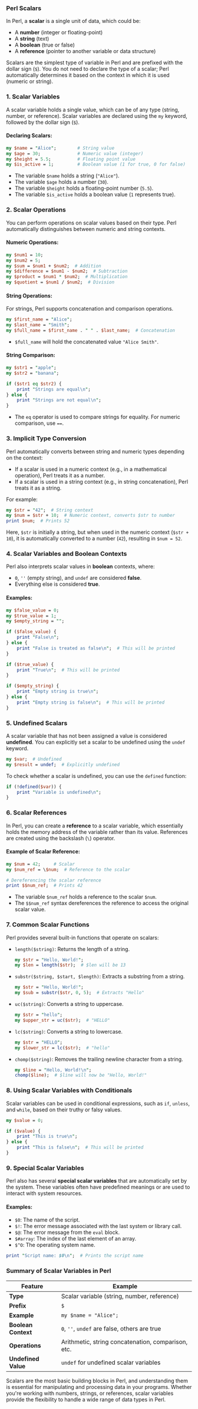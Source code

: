### Perl Scalars

In Perl, a **scalar** is a single unit of data, which could be:
- A **number** (integer or floating-point)
- A **string** (text)
- A **boolean** (true or false)
- A **reference** (pointer to another variable or data structure)

Scalars are the simplest type of variable in Perl and are prefixed with the dollar sign (`$`). You do not need to declare the type of a scalar; Perl automatically determines it based on the context in which it is used (numeric or string).

### 1. **Scalar Variables**

A scalar variable holds a single value, which can be of any type (string, number, or reference). Scalar variables are declared using the `my` keyword, followed by the dollar sign (`$`).

#### Declaring Scalars:
```perl
my $name = "Alice";        # String value
my $age = 30;              # Numeric value (integer)
my $height = 5.5;          # Floating point value
my $is_active = 1;         # Boolean value (1 for true, 0 for false)
```

- The variable `$name` holds a string (`"Alice"`).
- The variable `$age` holds a number (`30`).
- The variable `$height` holds a floating-point number (`5.5`).
- The variable `$is_active` holds a boolean value (`1` represents true).

### 2. **Scalar Operations**

You can perform operations on scalar values based on their type. Perl automatically distinguishes between numeric and string contexts.

#### Numeric Operations:
```perl
my $num1 = 10;
my $num2 = 5;
my $sum = $num1 + $num2;  # Addition
my $difference = $num1 - $num2;  # Subtraction
my $product = $num1 * $num2;  # Multiplication
my $quotient = $num1 / $num2;  # Division
```

#### String Operations:
For strings, Perl supports concatenation and comparison operations.

```perl
my $first_name = "Alice";
my $last_name = "Smith";
my $full_name = $first_name . " " . $last_name;  # Concatenation
```

- `$full_name` will hold the concatenated value `"Alice Smith"`.

#### String Comparison:
```perl
my $str1 = "apple";
my $str2 = "banana";

if ($str1 eq $str2) {
    print "Strings are equal\n";
} else {
    print "Strings are not equal\n";
}
```

- The `eq` operator is used to compare strings for equality. For numeric comparison, use `==`.

### 3. **Implicit Type Conversion**
Perl automatically converts between string and numeric types depending on the context:

- If a scalar is used in a numeric context (e.g., in a mathematical operation), Perl treats it as a number.
- If a scalar is used in a string context (e.g., in string concatenation), Perl treats it as a string.

For example:
```perl
my $str = "42";  # String context
my $num = $str + 10;  # Numeric context, converts $str to number
print $num;  # Prints 52
```

Here, `$str` is initially a string, but when used in the numeric context (`$str + 10`), it is automatically converted to a number (`42`), resulting in `$num = 52`.

### 4. **Scalar Variables and Boolean Contexts**

Perl also interprets scalar values in **boolean** contexts, where:
- `0`, `''` (empty string), and `undef` are considered **false**.
- Everything else is considered **true**.

#### Examples:
```perl
my $false_value = 0;
my $true_value = 1;
my $empty_string = "";

if ($false_value) {
    print "False\n";
} else {
    print "False is treated as false\n";  # This will be printed
}

if ($true_value) {
    print "True\n";  # This will be printed
}

if ($empty_string) {
    print "Empty string is true\n";
} else {
    print "Empty string is false\n";  # This will be printed
}
```

### 5. **Undefined Scalars**
A scalar variable that has not been assigned a value is considered **undefined**. You can explicitly set a scalar to be undefined using the `undef` keyword.

```perl
my $var;  # Undefined
my $result = undef;  # Explicitly undefined
```

To check whether a scalar is undefined, you can use the `defined` function:
```perl
if (!defined($var)) {
    print "Variable is undefined\n";
}
```

### 6. **Scalar References**
In Perl, you can create a **reference** to a scalar variable, which essentially holds the memory address of the variable rather than its value. References are created using the backslash (`\`) operator.

#### Example of Scalar Reference:
```perl
my $num = 42;     # Scalar
my $num_ref = \$num;  # Reference to the scalar

# Dereferencing the scalar reference
print $$num_ref;  # Prints 42
```

- The variable `$num_ref` holds a reference to the scalar `$num`.
- The `$$num_ref` syntax dereferences the reference to access the original scalar value.

### 7. **Common Scalar Functions**

Perl provides several built-in functions that operate on scalars:

- `length($string)`: Returns the length of a string.
  ```perl
  my $str = "Hello, World!";
  my $len = length($str);  # $len will be 13
  ```

- `substr($string, $start, $length)`: Extracts a substring from a string.
  ```perl
  my $str = "Hello, World!";
  my $sub = substr($str, 0, 5);  # Extracts "Hello"
  ```

- `uc($string)`: Converts a string to uppercase.
  ```perl
  my $str = "hello";
  my $upper_str = uc($str);  # "HELLO"
  ```

- `lc($string)`: Converts a string to lowercase.
  ```perl
  my $str = "HELLO";
  my $lower_str = lc($str);  # "hello"
  ```

- `chomp($string)`: Removes the trailing newline character from a string.
  ```perl
  my $line = "Hello, World!\n";
  chomp($line);  # $line will now be "Hello, World!"
  ```

### 8. **Using Scalar Variables with Conditionals**

Scalar variables can be used in conditional expressions, such as `if`, `unless`, and `while`, based on their truthy or falsy values.

```perl
my $value = 0;

if ($value) {
    print "This is true\n";
} else {
    print "This is false\n";  # This will be printed
}
```

### 9. **Special Scalar Variables**

Perl also has several **special scalar variables** that are automatically set by the system. These variables often have predefined meanings or are used to interact with system resources.

#### Examples:
- `$0`: The name of the script.
- `$!`: The error message associated with the last system or library call.
- `$@`: The error message from the `eval` block.
- `$#array`: The index of the last element of an array.
- `$^O`: The operating system name.

```perl
print "Script name: $0\n";  # Prints the script name
```

### Summary of Scalar Variables in Perl

| **Feature**       | **Example**                                 |
|-------------------|---------------------------------------------|
| **Type**          | Scalar variable (string, number, reference) |
| **Prefix**        | `$`                                          |
| **Example**       | `my $name = "Alice";`                       |
| **Boolean Context**| `0`, `''`, `undef` are false, others are true |
| **Operations**    | Arithmetic, string concatenation, comparison, etc. |
| **Undefined Value**| `undef` for undefined scalar variables      |

Scalars are the most basic building blocks in Perl, and understanding them is essential for manipulating and processing data in your programs. Whether you're working with numbers, strings, or references, scalar variables provide the flexibility to handle a wide range of data types in Perl.
